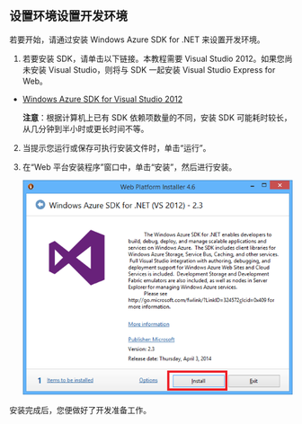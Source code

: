 ﻿<h2><a name="setupdevenv"></a><span class="short-header">设置环境</span>设置开发环境</h2>

若要开始，请通过安装 Windows Azure SDK for .NET 来设置开发环境。

1. 若要安装 SDK，请单击以下链接。本教程需要 Visual Studio 2012。如果您尚未安装 Visual Studio，则将与 SDK 一起安装 Visual Studio Express for Web。<br/>
- [Windows Azure SDK for Visual Studio 2012][]

	**注意**：根据计算机上已有 SDK 依赖项数量的不同，安装 SDK 可能耗时较长，从几分钟到半小时或更长时间不等。

2. 当提示您运行或保存可执行安装文件时，单击“运行”。<br/>
3. 在“Web 平台安装程序”窗口中，单击“安装”，然后进行安装。<br/>

	![Web 平台安装程序 - Windows Azure SDK for .NET][WebPIAzureSdk]<br/>

安装完成后，您便做好了开发准备工作。

[Windows Azure SDK for Visual Studio 2012]: http://go.microsoft.com/fwlink/?LinkID=324323
[WebPIAzureSdk]: ./media/install-sdk-2012-only/WebPI46-2012.png

